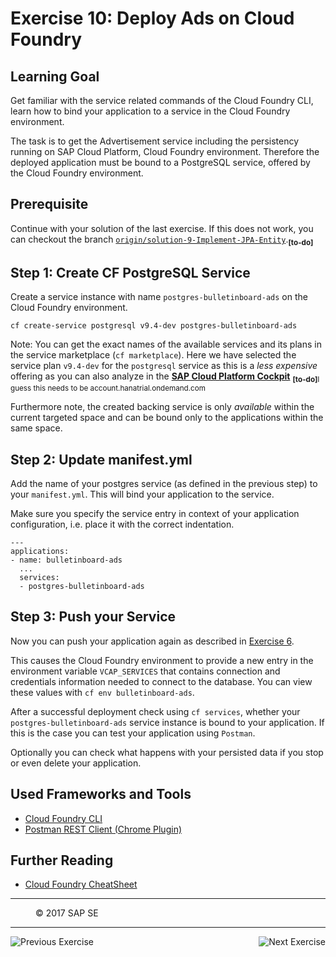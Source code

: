 Exercise 10: Deploy Ads on Cloud Foundry
=======================================
## Learning Goal
Get familiar with the service related commands of the Cloud Foundry CLI, learn how to bind your application to a service in the Cloud Foundry environment.

The task is to get the Advertisement service including the persistency running on SAP Cloud Platform, Cloud Foundry environment. Therefore the deployed application must be bound to a PostgreSQL service, offered by the Cloud Foundry environment.

## Prerequisite
Continue with your solution of the last exercise. If this does not work, you can checkout the branch [`origin/solution-9-Implement-JPA-Entity`](https://github.wdf.sap.corp/cc-java/cc-bulletinboard-ads-spring-webmvc/tree/solution-9-Implement-JPA-Entity).<sub><b>[to-do]</b></sub>

## Step 1: Create CF PostgreSQL Service
Create a service instance with name `postgres-bulletinboard-ads` on the Cloud Foundry environment. 

```
cf create-service postgresql v9.4-dev postgres-bulletinboard-ads
```

Note: You can get the exact names of the available services and its plans in the service marketplace (`cf marketplace`). Here we have selected the service plan `v9.4-dev` for the `postgresql` service as this is a *less expensive* offering as you can also analyze in the [**SAP Cloud Platform Cockpit**](https://account.int.sap.hana.ondemand.com/cockpit#/home/overview) <sub><b>[to-do]</b>I guess this needs to be account.hanatrial.ondemand.com</sub>

Furthermore note, the created backing service is only *available* within the current targeted space and can be bound only to the applications within the same space.

## Step 2: Update manifest.yml
Add the name of your postgres service (as defined in the previous step) to your `manifest.yml`. This will bind your application to the service.

Make sure you specify the service entry in context of your application configuration, i.e. place it with the correct indentation.

```
---
applications:
- name: bulletinboard-ads
  ...
  services:
  - postgres-bulletinboard-ads
```

## Step 3: Push your Service
Now you can push your application again as described in [Exercise 6](../CloudFoundryBasics/Exercise_6_DeployAdsOnCloudFoundry.md).

This causes the Cloud Foundry environment to provide a new entry in the environment variable `VCAP_SERVICES` that contains connection and credentials information needed to connect to the database. You can view these values with `cf env bulletinboard-ads`.

After a successful deployment check using `cf services`, whether your `postgres-bulletinboard-ads` service instance is bound to your application. If this is the case you can test your application using `Postman`. 

Optionally you can check what happens with your persisted data if you stop or even delete your application.

## Used Frameworks and Tools
- [Cloud Foundry CLI](https://github.com/cloudfoundry/cli)
- [Postman REST Client (Chrome Plugin)](https://chrome.google.com/webstore/detail/postman/fhbjgbiflinjbdggehcddcbncdddomop)

## Further Reading
- [Cloud Foundry CheatSheet](https://blog.anynines.com/cloud-foundry-command-line-cheat-sheetutm_sourcecf-summitutm_mediumprintutm_campaigncf-summit-cheat-sheet/)

***
<dl>
  <dd>
  <div class="footer">&copy; 2017 SAP SE</div>
  </dd>
</dl>
<hr>
<a href="/ConnectDatabase/Exercise_9_ImplementJPAEntity.md">
  <img align="left" alt="Previous Exercise">
</a>
<a href="/ConnectDatabase/Exercise_11_Develop_Custom_Queries.md">
  <img align="right" alt="Next Exercise">
</a>
